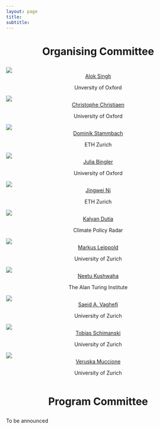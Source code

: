 ```yaml
---
layout: page
title: 
subtitle: 
---
```

<h1 style="text-align:center; margin-bottom:20pt; !important"> Organising Committee </h1>
<div class="container">
  <div class="row">
    <div class="col-sm">
      <img class="organiser-img" src='/assets/img/alok.jpg'>
      <div class="organiser-name" style="text-align: center;"> <a href="https://alokssingh.github.io/"> Alok Singh</a> <br> <p class='speaker-affiliation'> Unversity of Oxford</p></div>
    </div>
    <div class="col-sm">
      <img class="organiser-img" src='/assets/img/cchristiaen.png'>
      <div class="organiser-name" style="text-align: center;"> <a href="https://www.smithschool.ox.ac.uk/person/christophe-christiaen"> Christophe Christiaen</a> <br> <p class='speaker-affiliation'> University of Oxford</p></div>
    </div>
    <div class="col-sm">
      <img class="organiser-img" src='/assets/img/dominik.jpg'>
      <div class="organiser-name" style="text-align: center;"> <a href="https://lawecon.ethz.ch/group/scientific-team/stammbach.html">Dominik Stammbach</a> <br> <p class='speaker-affiliation'> ETH Zurich</p></div>
    </div>
  </div>
  <div class="row">
    <div class="col-sm">
      <img class="organiser-img" src='/assets/img/julia.jpg'>
      <div class="organiser-name" style="text-align: center;"> <a href="https://www.smithschool.ox.ac.uk/person/dr-julia-bingler">Julia Bingler</a> <br> <p class='speaker-affiliation'> University of Oxford</p></div>
    </div>
    <div class="col-sm">
      <img class="organiser-img" src='/assets/img/jingwei.jpg'>
      <div class="organiser-name" style="text-align: center;"> <a href="https://edisonni-hku.github.io/">Jingwei Ni</a> <br> <p class='speaker-affiliation'>ETH Zurich</p></div>
    </div>
    <div class="col-sm">
      <img class="organiser-img" src='/assets/img/kalyan.jpg'>
      <div class="organiser-name" style="text-align: center;"> <a href="https://www.kalyan.link/">Kalyan Dutia</a> <br> <p class='speaker-affiliation'>Climate Policy Radar</p></div>
    </div>
	<div class="row">
    <div class="col-sm">
      <img class="organiser-img" src='/assets/img/markus.jpg'>
      <div class="organiser-name" style="text-align: center;"> <a href="https://www.bf.uzh.ch/en/people/professor/leippold.html">Markus Leippold</a> <br> <p class='speaker-affiliation'> University of Zurich</p></div>
    </div>
    <div class="col-sm">
    	<img class="organiser-img" src='/assets/img/neetu.jpg'>
      <div class="organiser-name" style="text-align: center;"> <a href="https://neetu-kushwaha.github.io/">Neetu Kushwaha</a> <br> <p class='speaker-affiliation'>  The Alan Turing Institute</p></div>
    </div>
    <div class="col-sm">
      <img class="organiser-img" src='/assets/img/saeida.jpg'>
      <div class="organiser-name" style="text-align: center;"> <a href="https://scholar.google.com/citations?user=DiXsRwIAAAAJ">Saeid A. Vaghefi</a> <br> <p class='speaker-affiliation'>  University of Zurich</p></div>
    </div>
  </div>
  <div class="row">
    <div class="col-sm">
      <img class="organiser-img" src='/assets/img/tobias.jpg'>
      <div class="organiser-name" style="text-align: center;"> <a href="https://www.linkedin.com/in/tobias-schimanski-964077182/">Tobias Schimanski</a> <br> <p class='speaker-affiliation'>  University of Zurich</p></div>
    </div>
    <div class="col-sm">
      <img class="organiser-img" src='/assets/img/veruskam.jpg'>
      <div class="organiser-name" style="text-align: center;"> <a href="https://www.linkedin.com/in/veruska-muccione/?originalSubdomain=ch">Veruska Muccione</a> <br> <p class='speaker-affiliation'>  University of Zurich</p></div>
    </div>
    <div class="col-sm">
      <img src=''>
    </div>
  </div>
</div>

<h1 style="text-align:center; margin-bottom:20pt; !important"> Program Committee </h1>

To be announced
